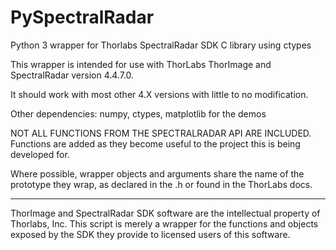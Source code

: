 # PySpectralRadar
Python 3 wrapper for Thorlabs SpectralRadar SDK C library using ctypes

This wrapper is intended for use with ThorLabs ThorImage and SpectralRadar
version 4.4.7.0.

It should work with most other 4.X versions with little
to no modification.

Other dependencies: numpy, ctypes, matplotlib for the demos

NOT ALL FUNCTIONS FROM THE SPECTRALRADAR API ARE INCLUDED. Functions are
added as they become useful to the project this is being developed for.

Where possible, wrapper objects and arguments share the name of the
prototype they wrap, as declared in the .h or found in the ThorLabs docs.

---------------------------------------------------------------------------

ThorImage and SpectralRadar SDK software are the intellectual property of
Thorlabs, Inc. This script is merely a wrapper for the functions and objects
exposed by the SDK they provide to licensed users of this software.
